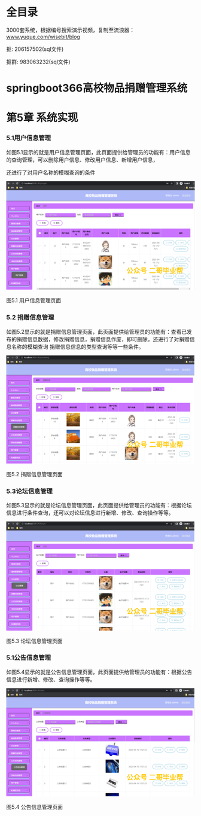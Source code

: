 # 全目录

3000套系统，根据编号搜索演示视频，复制至流浪器：www.yuque.com/wisebit/blog


<p>抠: 206157502(sql文件)</p>
<p>抠群: 983063232(sql文件)</p>


# springboot366高校物品捐赠管理系统
# 第5章 系统实现
### 5.1用户信息管理
如图5.1显示的就是用户信息管理页面，此页面提供给管理员的功能有：用户信息的查询管理，可以删除用户信息、修改用户信息、新增用户信息，

还进行了对用户名称的模糊查询的条件

![](/md/blog.012.png)

图5.1 用户信息管理页面
### 5.2 捐赠信息管理
如图5.2显示的就是捐赠信息管理页面，此页面提供给管理员的功能有：查看已发布的捐赠信息数据，修改捐赠信息，捐赠信息作废，即可删除，还进行了对捐赠信息名称的模糊查询 捐赠信息信息的类型查询等等一些条件。

![](/md/blog.013.png)



图5.2 捐赠信息管理页面
### 5.3论坛信息管理
如图5.3显示的就是论坛信息管理页面，此页面提供给管理员的功能有：根据论坛信息进行条件查询，还可以对论坛信息进行新增、修改、查询操作等等。

![](/md/blog.014.png)



图5.3 论坛信息管理页面
### 5.1公告信息管理
如图5.4显示的就是公告信息管理页面，此页面提供给管理员的功能有：根据公告信息进行新增、修改、查询操作等等。

![](/md/blog.015.png)

图5.4 公告信息管理页面





